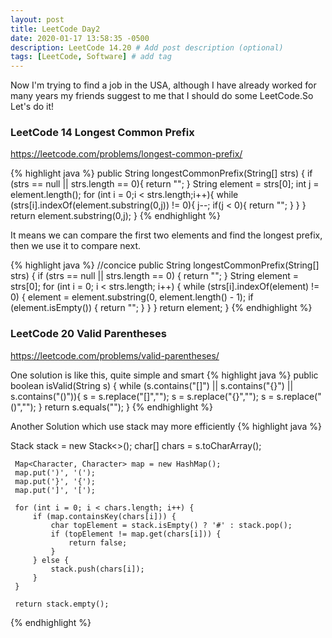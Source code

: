 ```yaml
---
layout: post
title: LeetCode Day2
date: 2020-01-17 13:58:35 -0500
description: LeetCode 14.20 # Add post description (optional)
tags: [LeetCode, Software] # add tag
---
```


Now I'm trying to find a job in the USA, although I have already worked for many years my friends suggest to me that I should do some LeetCode.So Let's do it!

### LeetCode 14 Longest Common Prefix

https://leetcode.com/problems/longest-common-prefix/

{% highlight java %}
public String longestCommonPrefix(String[] strs) {
    if (strs == null || strs.length == 0){
        return "";
    }
    String element = strs[0];
    int j = element.length();
    for (int i = 0;i < strs.length;i++){
        while (strs[i].indexOf(element.substring(0,j)) != 0){
            j--;
            if(j < 0){
                return "";
            }
        }
    }
    return element.substring(0,j);
}
{% endhighlight  %}

It means we can compare the first two elements and find the longest prefix, then we use it to compare next.

{% highlight java %}
//concice
public String longestCommonPrefix(String[] strs) {
    if (strs == null || strs.length == 0) {
        return "";
    }
    String element = strs[0];
    for (int i = 0; i < strs.length; i++) {
        while (strs[i].indexOf(element) != 0) {
            element = element.substring(0, element.length() - 1);
            if (element.isEmpty()) {
                return "";
            }
        }
    }
    return element;
}
{% endhighlight  %}

### LeetCode 20 Valid Parentheses
https://leetcode.com/problems/valid-parentheses/

One solution is like  this, quite simple and smart
{% highlight java %}
public boolean isValid(String s) {
    while (s.contains("[]") || s.contains("{}") || s.contains("()")){
        s = s.replace("[]","");
        s = s.replace("{}","");
        s = s.replace("()","");
    }
    return s.equals("");
}
{% endhighlight  %}

Another Solution which use stack may more efficiently
{% highlight java %}

Stack<Character> stack = new Stack<>();
     char[] chars = s.toCharArray();

     Map<Character, Character> map = new HashMap();
     map.put(')', '(');
     map.put('}', '{');
     map.put(']', '[');

     for (int i = 0; i < chars.length; i++) {
         if (map.containsKey(chars[i])) {
             char topElement = stack.isEmpty() ? '#' : stack.pop();
             if (topElement != map.get(chars[i])) {
                 return false;
             }
         } else {
             stack.push(chars[i]);
         }
     }

     return stack.empty();
{% endhighlight  %}
